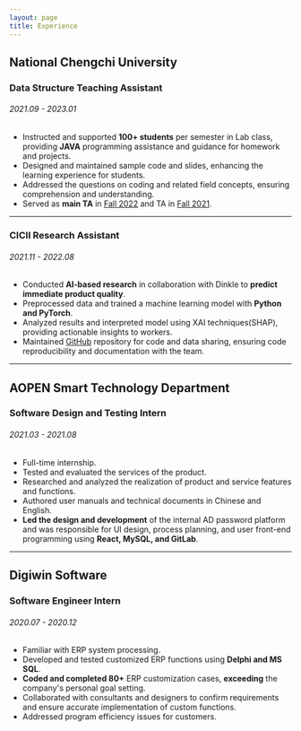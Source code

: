 ```yaml
---
layout: page
title: Experience
---
```


## National Chengchi University
### Data Structure Teaching Assistant
###### 2021.09 - 2023.01

<!-- - Teach and provide programming support for **100+ students** (each semester) in Lab class for Homework and Project.
- Answer the questions for coding and related field concepts.
- Design and maintain the sample code and slides. Grade homework and exams.
- **Main TA** in [Fall 2022](https://github.com/YiChingLLin/2022DataStructure) and TA in [Fall 2021](https://github.com/lina2360/2021DataStructure). -->

- Instructed and supported **100+ students** per semester in Lab class, providing **JAVA** programming assistance and guidance for homework and projects.
- Designed and maintained sample code and slides, enhancing the learning experience for students.
- Addressed the questions on coding and related field concepts, ensuring comprehension and understanding.
- Served as **main TA** in [Fall 2022](https://github.com/YiChingLLin/2022DataStructure) and TA in [Fall 2021](https://github.com/lina2360/2021DataStructure).

---

### CICII Research Assistant
###### 2021.11 - 2022.08

<!-- - Cooperation with Dinkle. Use **AI in product quality prediction**. 
- Responsible for data preprocessing, training model, analysis result, and XAI interpreting. [GitHub](https://github.com/YiChingLLin/Dinkle) -->

- Conducted **AI-based research** in collaboration with Dinkle to **predict immediate product quality**. 
- Preprocessed data and trained a machine learning model with **Python and PyTorch**.
- Analyzed results and interpreted model using XAI techniques(SHAP), providing actionable insights to workers.
- Maintained [GitHub](https://github.com/YiChingLLin/Dinkle) repository for code and data sharing, ensuring code reproducibility and documentation with the team.

---

## AOPEN Smart Technology Department
### Software Design and Testing Intern
###### 2021.03 - 2021.08

<!-- - Full-time internship.
- Test the product. 
- Function realization research and analysis.
- Write user manual and technical documents in Chinese and English.
- Participate in the **design and development** of the internal AD password platform. Responsible for UI design, process planning, and user front-end programming. -->

- Full-time internship.
- Tested and evaluated the services of the product.
- Researched and analyzed the realization of product and service features and functions.
- Authored user manuals and technical documents in Chinese and English.
- **Led the design and development** of the internal AD password platform and was responsible for UI design, process planning, and user front-end programming using **React, MySQL, and GitLab**.

---

## Digiwin Software
### Software Engineer Intern
###### 2020.07 - 2020.12

<!-- - Familiar with ERP system processing. 
- Communicate with consultant and designer for requirement confirmation.
- Complete coding for **80+** ERP customized function cases. More than the company personal goal setting.
- Handle issues for program efficiency improvement from the customer. -->

- Familiar with ERP system processing.
- Developed and tested customized ERP functions using **Delphi and MS SQL**.
- **Coded and completed 80+** ERP customization cases, **exceeding** the company's personal goal setting.
- Collaborated with consultants and designers to confirm requirements and ensure accurate implementation of custom functions.
- Addressed program efficiency issues for customers.